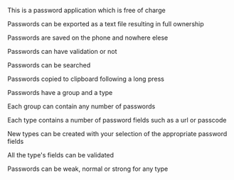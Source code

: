 This is a password application which is free of charge

Passwords can be exported as a text file resulting in full ownership

Passwords are saved on the phone and nowhere elese

Passwords can have validation or not

Passwords can be searched 

Passwords copied to clipboard following a long press

Passwords have a group and a type

Each group can contain any number of passwords

Each type contains a number of password fields such as a url or passcode

New types can be created with your selection of the appropriate password fields

All the type's fields can be validated

Passwords can be weak, normal or strong for any type
